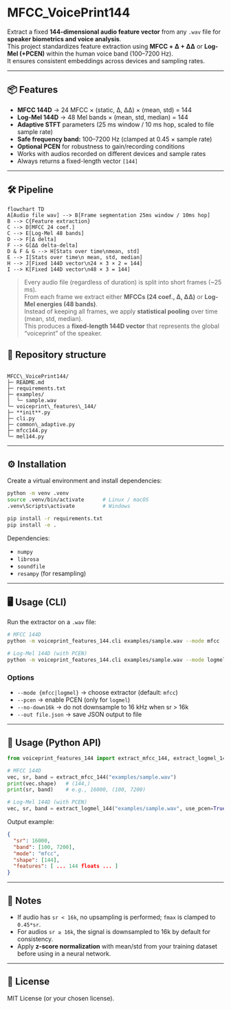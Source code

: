 # MFCC_VoicePrint144

Extract a fixed **144-dimensional audio feature vector** from any `.wav` file for **speaker biometrics and voice analysis**.  
This project standardizes feature extraction using **MFCC + Δ + ΔΔ** or **Log-Mel (+PCEN)** within the human voice band (100–7200 Hz).  
It ensures consistent embeddings across devices and sampling rates.

---

## 📦 Features

- **MFCC 144D** → 24 MFCC × (static, Δ, ΔΔ) × (mean, std) = 144
- **Log-Mel 144D** → 48 Mel bands × (mean, std, median) = 144
- **Adaptive STFT** parameters (25 ms window / 10 ms hop, scaled to file sample rate)
- **Safe frequency band:** 100–7200 Hz (clamped at 0.45 × sample rate)
- **Optional PCEN** for robustness to gain/recording conditions
- Works with audios recorded on different devices and sample rates
- Always returns a fixed-length vector `[144]`

---

## 🛠️ Pipeline

```mermaid
flowchart TD
A[Audio file wav] --> B[Frame segmentation 25ms window / 10ms hop]
B --> C{Feature extraction}
C --> D[MFCC 24 coef.]
C --> E[Log-Mel 48 bands]
D --> F[Δ delta]
F --> G[ΔΔ delta-delta]
D & F & G --> H[Stats over time\nmean, std]
E --> I[Stats over time\n mean, std, median]
H --> J[Fixed 144D vector\n24 × 3 × 2 = 144]
I --> K[Fixed 144D vector\n48 × 3 = 144]
```

> Every audio file (regardless of duration) is split into short frames (~25 ms).  
> From each frame we extract either **MFCCs (24 coef., Δ, ΔΔ)** or **Log-Mel energies (48 bands)**.  
> Instead of keeping all frames, we apply **statistical pooling** over time (mean, std, median).  
> This produces a **fixed-length 144D vector** that represents the global “voiceprint” of the speaker.

## 📂 Repository structure

```

MFCC\_VoicePrint144/
├─ README.md
├─ requirements.txt
├─ examples/
│  └─ sample.wav
└─ voiceprint\_features\_144/
├─ **init**.py
├─ cli.py
├─ common\_adaptive.py
├─ mfcc144.py
└─ mel144.py

```

---

## ⚙️ Installation

Create a virtual environment and install dependencies:

```bash
python -m venv .venv
source .venv/bin/activate      # Linux / macOS
.venv\Scripts\activate         # Windows

pip install -r requirements.txt
pip install -e .
```

Dependencies:

- `numpy`
- `librosa`
- `soundfile`
- `resampy` (for resampling)

---

## 🖥️ Usage (CLI)

Run the extractor on a `.wav` file:

```bash
# MFCC 144D
python -m voiceprint_features_144.cli examples/sample.wav --mode mfcc

# Log-Mel 144D (with PCEN)
python -m voiceprint_features_144.cli examples/sample.wav --mode logmel --pcen
```

### Options

- `--mode {mfcc|logmel}` → choose extractor (default: `mfcc`)
- `--pcen` → enable PCEN (only for `logmel`)
- `--no-down16k` → do not downsample to 16 kHz when sr > 16k
- `--out file.json` → save JSON output to file

---

## 🐍 Usage (Python API)

```python
from voiceprint_features_144 import extract_mfcc_144, extract_logmel_144

# MFCC 144D
vec, sr, band = extract_mfcc_144("examples/sample.wav")
print(vec.shape)   # (144,)
print(sr, band)    # e.g., 16000, (100, 7200)

# Log-Mel 144D (with PCEN)
vec, sr, band = extract_logmel_144("examples/sample.wav", use_pcen=True)
```

Output example:

```json
{
  "sr": 16000,
  "band": [100, 7200],
  "mode": "mfcc",
  "shape": [144],
  "features": [ ... 144 floats ... ]
}
```

---

## 🔬 Notes

- If audio has `sr < 16k`, no upsampling is performed; `fmax` is clamped to `0.45*sr`.
- For audios `sr ≥ 16k`, the signal is downsampled to 16k by default for consistency.
- Apply **z-score normalization** with mean/std from your training dataset before using in a neural network.

---

## 📜 License

MIT License (or your chosen license).
